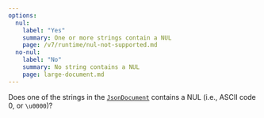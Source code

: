 ```yaml
---
options:
  nul:
    label: "Yes"
    summary: One or more strings contain a NUL
    page: /v7/runtime/nul-not-supported.md
  no-nul:
    label: "No"
    summary: No string contains a NUL
    page: large-document.md
---
```


Does one of the strings in the [`JsonDocument`](/v7/api/jsondocument/) contains a NUL (i.e.,  ASCII code 0, or `\u0000`)?
